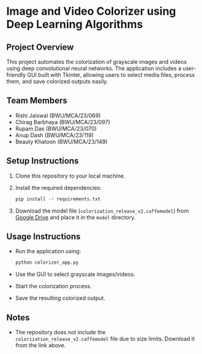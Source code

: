 # Image and Video Colorizer using Deep Learning Algorithms

## Project Overview

This project automates the colorization of grayscale images and videos using deep convolutional neural networks. The application includes a user-friendly GUI built with Tkinter, allowing users to select media files, process them, and save colorized outputs easily.

## Team Members

* Rishi Jaiswal (BWU/MCA/23/069)
* Chirag Barbhaya (BWU/MCA/23/097)
* Rupam Das (BWU/MCA/23/070)
* Anup Dash (BWU/MCA/23/119)
* Beauty Khatoon (BWU/MCA/23/149)

## Setup Instructions

1. Clone this repository to your local machine.
2. Install the required dependencies:

   ```bash
   pip install -r requirements.txt
   ```
3. Download the model file (`colorization_release_v2.caffemodel`) from [Google Drive](https://drive.google.com/drive/folders/1iR7LoniQVZuIB3Yf2ceJpCBL2v6hoJsy?usp=sharing) and place it in the `model` directory.

## Usage Instructions

* Run the application using:

  ```bash
  python colorizer_app.py
  ```
* Use the GUI to select grayscale images/videos.
* Start the colorization process.
* Save the resulting colorized output.

## Notes

* The repository does not include the `colorization_release_v2.caffemodel` file due to size limits. Download it from the link above.

